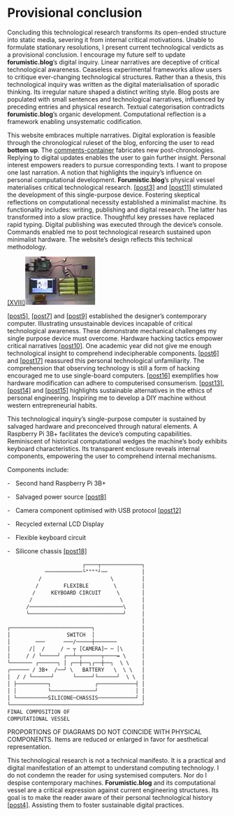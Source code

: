 # Provisional conclusion 


Concluding this technological research transforms its open-ended structure into static media, severing it from internal critical motivations. Unable to formulate stationary resolutions, I present current technological verdicts as a provisional conclusion. I encourage my future self to update **forumistic.blog**’s digital inquiry. Linear narratives are deceptive of critical technological awareness. Ceaseless experimental frameworks allow users to critique ever-changing technological structures. Rather than a thesis, this technological inquiry was written as the digital materialisation of sporadic thinking. Its irregular nature shaped a distinct writing style. Blog posts are populated with small sentences and technological narratives, influenced by preceding entries and physical research. Textual categorisation contradicts **forumistic.blog**’s organic development. Computational reflection is a framework enabling unsystematic codification.



This website embraces multiple narratives. Digital exploration is feasible through the chronological ruleset of the blog, enforcing the user to read **bottom up**. The <a href=#comments-container>comments-container</a> fabricates new post-chronologies. Replying to digital updates enables the user to gain further insight. Personal interest empowers readers to pursue corresponding texts. I want to propose one last narration. A notion that highlights the inquiry’s influence on personal computational development. **Forumistic.blog**’s physical vessel materialises critical technological research. <a href="#post-post3">[post3]</a> and <a href="#post-post11">[post11]</a> stimulated the development of this single-purpose device. Fostering skeptical reflections on computational necessity established a minimalist machine. Its functionality includes: writing, publishing and digital research. The latter has transformed into a slow practice. Thoughtful key presses have replaced rapid typing. Digital publishing was executed through the device’s console. Commands enabled me to post technological research sustained upon minimalist hardware. The website’s design reflects this technical methodology. 


<p><a href="#image-bibliography">[XVIII]<img src="images/post19-1.jpg"></a></p>

<a href="#post-post5">[post5]</a>, <a href="#post-post7">[post7]</a> and <a href="#post-post9">[post9]</a> established the designer’s contemporary computer. Illustrating unsustainable devices incapable of critical technological awareness. These demonstrate mechanical challenges my single purpose device must overcome. Hardware hacking tactics empower critical narratives <a href="#post-post10">[post10]</a>. One academic year did not give me enough technological insight to comprehend indecipherable components. <a href="#post-post6">[post6]</a> and <a href="#post-post17">[post17]</a> reassured this personal technological unfamiliarity. The comprehension that observing technology is still a form of hacking encouraged me to use single-board computers. <a href="#post-post16">[post16]</a> exemplifies how hardware modification can adhere to computerised consumerism. <a href="#post-post13">[post13]</a>, <a href="#post-post14">[post14]</a> and <a href="#post-post15">[post15]</a> highlights sustainable alternatives in the ethics of personal engineering. Inspiring me to develop a DIY machine without western entrepreneurial habits. 



This technological inquiry’s single-purpose computer is sustained by salvaged hardware and preconceived through natural elements. A Raspberry Pi 3B+ facilitates the device’s computing capabilities. Reminiscent of historical computational wedges the machine’s body exhibits keyboard characteristics. Its transparent enclosure reveals internal components, empowering the user to comprehend internal mechanisms. 

Components include:

-    Second hand Raspberry Pi 3B+

-    Salvaged power source <a href="post-post8">[post8]</a>

-    Camera component optimised with USB protocol <a href="post-post12">[post12]</a>

-    Recycled external LCD Display 

-    Flexible keyboard circuit 

-    Silicone chassis <a href="post-post18">[post18]</a>

```
                        ┌────┬─────────────┐
            ────────────└""""┘──           │
          /                      \         │
         /        FLEXIBLE        \        │
        /     KEYBOARD CIRCUIT     \       │
       /                            \      │
      /──────────────────────────────\     │
      └──────────────────────────────┘     │
                                           │
┌──────────────────────────┐               │
│                  SWITCH  │               │
│        ───      ───/─────┼───────        │
│      /│  /     / ─ ┬ [CAMERA]─ ─ │\      │
│     / / └─────┘ ┌──┴─┬──────┬────= \     │
└─────── ┌──────┐ │ ┌──┼──┐┌──┼──┐  \ \    │
┌────── / 3B+  /──┘ \   BATTERY   \  \ \   │
│  / / └──────┘      └─────┘└──────┘  \ \  │
│ ├──────────┐              ┌────────────┤ │
│ │          └──────────────┘            │ │
│ └──────────SILICONE─CHASSIS────────────┘ │
└──────────────────────────────────────────┘
FINAL COMPOSITION OF                         
COMPUTATIONAL VESSEL                                             
```
PROPORTIONS OF DIAGRAMS DO NOT COINCIDE WITH PHYSICAL COMPONENTS. Items are reduced or enlarged in favor for aesthetical representation.

This technological research is not a technical manifesto. It is a practical and digital manifestation of an attempt to understand computing technology. I do not condemn the reader for using systemised computers. Nor do I despise contemporary machines. **Forumistic.blog** and its computational vessel are a critical expression against current engineering structures. Its goal is to make the reader aware of their personal technological history <a href="#post-post4">[post4]</a>. Assisting them to foster sustainable digital practices.  

